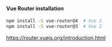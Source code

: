 #### Vue Router installation

```sh
npm install -S vue-router@4  # Vue 3
npm install -S vue-router@3  # Vue 2
```


<aside class="notes">

https://router.vuejs.org/introduction.html

</aside>
